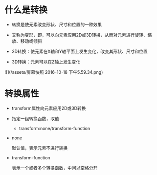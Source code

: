 # 什么是转换

 - 转换是使元素改变形状、尺寸和位置的一种效果

 - 又称为变形，即，可以向元素应用2D或3D转换，从而对元素进行旋转、缩放、移动或倾斜

 - 2D转换：使元素在X轴和Y轴平面上发生变化，改变其形状、尺寸和位置

 - 3D转换：元素可以在Z轴上发生变化

 ![](/assets/屏幕快照 2016-10-18 下午5.59.34.png)

# 转换属性

 - transform属性向元素应用2D或3D转换

 - 指定一组转换函数，取值

   - transform:none/transform-function

 - none

    默认值，表示元素不进行转换

 - transform-function

    表示一个或者多个转换函数，中间以空格分开

